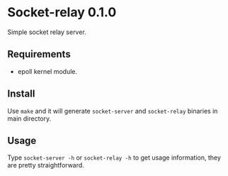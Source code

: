 Socket-relay 0.1.0
==========

Simple socket relay server.

Requirements
----------

* epoll kernel module.

Install
----------

Use `make` and it will generate `socket-server` and `socket-relay` binaries in main directory.


Usage
----------

Type `socket-server -h` or `socket-relay -h` to get usage information, they are pretty straightforward.
